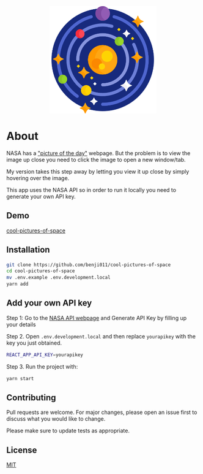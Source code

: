 <p align="center">
    <img width="280" height="280" src="./public/solar-system.png" alt="logo"/>
</p>

# About
NASA has a ["picture of the day"](https://apod.nasa.gov/apod/astropix.html) webpage. But the problem is to view the image up close you need to click the image to open a new window/tab.

My version takes this step away by letting you view it up close by simply hovering over the image.

This app uses the NASA API so in order to run it locally you need to generate your own API key.

## Demo
[cool-pictures-of-space](https://cool-pictures-of-space.netlify.app/)

## Installation

```bash
git clone https://github.com/benji011/cool-pictures-of-space
cd cool-pictures-of-space
mv .env.example .env.development.local
yarn add
```

## Add your own API key

Step 1: Go to the [NASA API webpage](https://api.nasa.gov/) and Generate API Key by filling up your details

Step 2. Open `.env.development.local` and then replace `yourapikey` with the key you just obtained.

```bash
REACT_APP_API_KEY=yourapikey
```

Step 3. Run the project with:

```bash
yarn start
```


## Contributing
Pull requests are welcome. For major changes, please open an issue first to discuss what you would like to change.

Please make sure to update tests as appropriate.

## License
[MIT](https://choosealicense.com/licenses/mit/)
